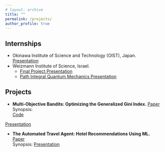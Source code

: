 ```yaml
---
# layout: archive
title: ""
permalink: /projects/
author_profile: true
---
```

## Internships

* Okinawa Institute of Science and Technology (OIST), Japan. [Presentation](http://kushagra06.github.io/files/final-report-oist1.pdf)
* Weizmann Institute of Science, Israel.
    * [Final Project Presentation](http://kushagra06.github.io/files/kg_kushagra.pdf)
    * [Path Integral Quantum Mechanics Presentation](http://kushagra06.github.io/files/path_integral.pdf)

## Projects
* **Multi-Objective Bandits: Optimizing the Generalized Gini Index.** [Paper](http://proceedings.mlr.press/v70/busa-fekete17a/busa-fekete17a.pdf) <br/>
Synopsis: <br/>
[Code](https://github.com/kushagra06/Multi-objective-Bandits) <br/>
<!-- [Presentation-1](http://kushagra06.github.io/files/multi-obj-bandits1.pdf)  -->
[Presentation](http://kushagra06.github.io/files/multi-obj-bandits2.pdf)

* **The Automated Travel Agent: Hotel Recommendations Using ML.** [Paper](http://cs229.stanford.edu/proj2016spr/report/017.pdf) <br/>
Synopsis:
[Presentation](http://kushagra06.github.io/files/SMAI.pdf)